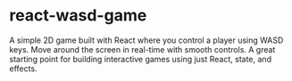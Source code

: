 # react-wasd-game
A simple 2D game built with React where you control a player using WASD keys. Move around the screen in real-time with smooth controls. A great starting point for building interactive games using just React, state, and effects.
